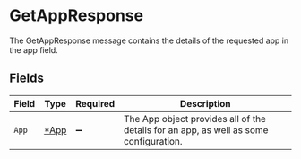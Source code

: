 # GetAppResponse

 The GetAppResponse message contains the details of the requested app in the app field.



## Fields

| Field                                                                                   | Type                                                                                    | Required                                                                                | Description                                                                             |
| --------------------------------------------------------------------------------------- | --------------------------------------------------------------------------------------- | --------------------------------------------------------------------------------------- | --------------------------------------------------------------------------------------- |
| `App`                                                                                   | [*App](../../models/shared/app.md)                                                      | :heavy_minus_sign:                                                                      |  The App object provides all of the details for an app, as well as some configuration.<br/> |